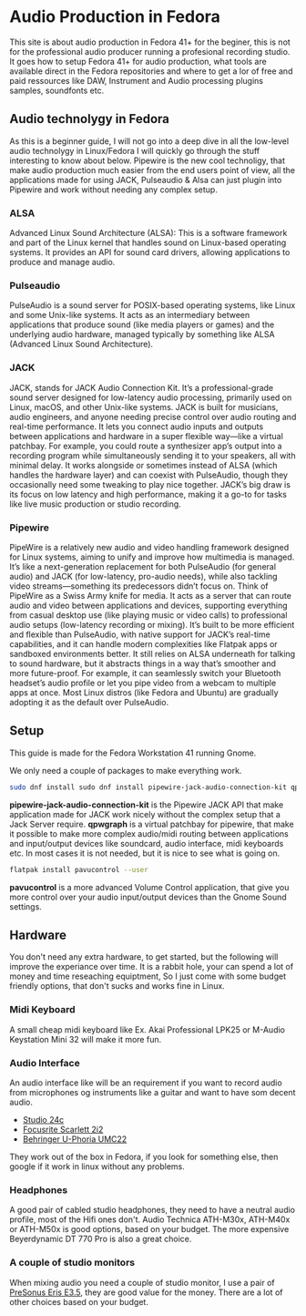 # Audio Production in Fedora

This site is about audio production in Fedora 41+ for the beginer, this is not for the professional audio producer running a profesional recording studio.
It goes how to setup Fedora 41+ for audio production, what tools are available direct in the Fedora repositories and where to get a lor of free and paid ressources like DAW, Instrument and Audio processing plugins samples, soundfonts etc.

## Audio technolygy in Fedora 

As this is a beginner guide, I will not go into a deep dive in all the low-level audio technolygy in Linux/Fedora
I will quickly go through the stuff interesting to know about below.
Pipewire is the new cool technoligy, that make audio production much easier from the end users point of view, all the applications made for using JACK, Pulseaudio & Alsa can just plugin into Pipewire and work without needing any complex setup.

### ALSA
Advanced Linux Sound Architecture (ALSA): This is a software framework and part of the Linux kernel that handles sound on Linux-based operating systems. It provides an API for sound card drivers, allowing applications to produce and manage audio. 

### Pulseaudio
PulseAudio is a sound server for POSIX-based operating systems, like Linux and some Unix-like systems. It acts as an intermediary between applications that produce sound (like media players or games) and the underlying audio hardware, managed typically by something like ALSA (Advanced Linux Sound Architecture). 

### JACK
JACK, stands for JACK Audio Connection Kit. It’s a professional-grade sound server designed for low-latency audio processing, primarily used on Linux, macOS, and other Unix-like systems. 
JACK is built for musicians, audio engineers, and anyone needing precise control over audio routing and real-time performance. It lets you connect audio inputs and outputs between applications and hardware in a super flexible way—like a virtual patchbay. For example, you could route a synthesizer app’s output into a recording program while simultaneously sending it to your speakers, all with minimal delay.
It works alongside or sometimes instead of ALSA (which handles the hardware layer) and can coexist with PulseAudio, though they occasionally need some tweaking to play nice together. JACK’s big draw is its focus on low latency and high performance, making it a go-to for tasks like live music production or studio recording.

### Pipewire
PipeWire is a relatively new audio and video handling framework designed for Linux systems, aiming to unify and improve how multimedia is managed. It’s like a next-generation replacement for both PulseAudio (for general audio) and JACK (for low-latency, pro-audio needs), while also tackling video streams—something its predecessors didn’t focus on.
Think of PipeWire as a Swiss Army knife for media. It acts as a server that can route audio and video between applications and devices, supporting everything from casual desktop use (like playing music or video calls) to professional audio setups (low-latency recording or mixing). It’s built to be more efficient and flexible than PulseAudio, with native support for JACK’s real-time capabilities, and it can handle modern complexities like Flatpak apps or sandboxed environments better.
It still relies on ALSA underneath for talking to sound hardware, but it abstracts things in a way that’s smoother and more future-proof. For example, it can seamlessly switch your Bluetooth headset’s audio profile or let you pipe video from a webcam to multiple apps at once. Most Linux distros (like Fedora and Ubuntu) are gradually adopting it as the default over PulseAudio.


## Setup

This guide is made for the Fedora Workstation 41 running Gnome.

We only need a couple of packages to make everything work.

```bash
sudo dnf install sudo dnf install pipewire-jack-audio-connection-kit qpwgraph 
```

**pipewire-jack-audio-connection-kit** is the Pipewire JACK API that make application made for JACK work nicely without the complex setup that a Jack Server require.
**qpwgraph** is a virtual patchbay for pipewire, that make it possible to make more complex audio/midi routing between applications and input/output devices like soundcard, audio interface, midi keyboards etc. In most cases it is not needed, but it is nice to see what is going on.

```bash
flatpak install pavucontrol --user
```
**pavucontrol** is a more advanced Volume Control application, that give you more control over your audio input/output devices than the Gnome Sound settings.

## Hardware
You don't need any extra hardware, to get started, but the following will improve the experiance over time. It is a rabbit hole, your can spend a lot of money and time reseaching equiptment, So I just come with some budget friendly options, that don't sucks and works fine in Linux.

### Midi Keyboard
A small cheap midi keyboard like Ex. Akai Professional LPK25 or M-Audio Keystation Mini 32 will make it more fun.

### Audio Interface
An audio interface like will be an requirement if you want to record audio from microphones og instruments like a guitar and want to have som decent audio.

 - [Studio 24c](https://www.presonus.com/products/studio-24c)
 - [Focusrite Scarlett 2i2](https://focusrite.com/products/scarlett-2i2)
 - [Behringer U-Phoria UMC22]([https://www.behringer.com/product.html?modelCode=0805-AAJ)
 
They work out of the box in Fedora, if you look for something else, then google if it work in linux without any problems.

### Headphones
A good pair of cabled studio headphones, they need to have a neutral audio profile, most of the Hifi ones don't. Audio Technica ATH-M30x, ATH-M40x or ATH-M50x is good options, based on your budget. The more expensive Beyerdynamic DT 770 Pro is also a great choice.

### A couple of studio monitors
When mixing audio you need a couple of studio monitor, I use a pair of [PreSonus Eris E3.5](https://www.presonus.com/products/eris-e35-studio-monitor), they are good value for the money. There are a lot of other choices based on your budget.





